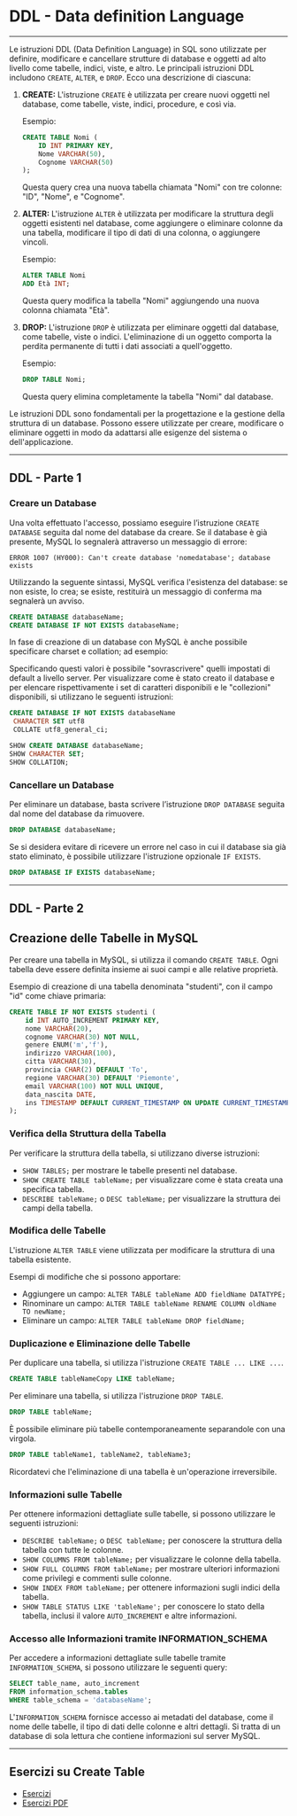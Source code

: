 # DDL - Data definition Language

---

Le istruzioni DDL (Data Definition Language) in SQL sono utilizzate per definire, modificare e cancellare strutture di database e oggetti ad alto livello come tabelle, indici, viste, e altro. Le principali istruzioni DDL includono `CREATE`, `ALTER`, e `DROP`. Ecco una descrizione di ciascuna:

1. **CREATE:** L'istruzione `CREATE` è utilizzata per creare nuovi oggetti nel database, come tabelle, viste, indici, procedure, e così via.

   Esempio:

   ```sql
   CREATE TABLE Nomi (
       ID INT PRIMARY KEY,
       Nome VARCHAR(50),
       Cognome VARCHAR(50)
   );
   ```

   Questa query crea una nuova tabella chiamata "Nomi" con tre colonne: "ID", "Nome", e "Cognome".

2. **ALTER:** L'istruzione `ALTER` è utilizzata per modificare la struttura degli oggetti esistenti nel database, come aggiungere o eliminare colonne da una tabella, modificare il tipo di dati di una colonna, o aggiungere vincoli.

   Esempio:

   ```sql
   ALTER TABLE Nomi
   ADD Età INT;
   ```

   Questa query modifica la tabella "Nomi" aggiungendo una nuova colonna chiamata "Età".

3. **DROP:** L'istruzione `DROP` è utilizzata per eliminare oggetti dal database, come tabelle, viste o indici. L'eliminazione di un oggetto comporta la perdita permanente di tutti i dati associati a quell'oggetto.

   Esempio:

   ```sql
   DROP TABLE Nomi;
   ```

   Questa query elimina completamente la tabella "Nomi" dal database.

Le istruzioni DDL sono fondamentali per la progettazione e la gestione della struttura di un database. Possono essere utilizzate per creare, modificare o eliminare oggetti in modo da adattarsi alle esigenze del sistema o dell'applicazione.

---

## DDL - Parte 1

### Creare un Database

Una volta effettuato l'accesso, possiamo eseguire l’istruzione `CREATE DATABASE` seguita dal nome del database da creare. Se il database è già presente, MySQL lo segnalerà attraverso un messaggio di errore:

```
ERROR 1007 (HY000): Can't create database 'nomedatabase'; database exists
```

Utilizzando la seguente sintassi, MySQL verifica l'esistenza del database: se non esiste, lo crea; se esiste, restituirà un messaggio di conferma ma segnalerà un avviso.

```sql
CREATE DATABASE databaseName;
CREATE DATABASE IF NOT EXISTS databaseName;
```

In fase di creazione di un database con MySQL è anche possibile specificare charset e collation; ad esempio:

Specificando questi valori è possibile "sovrascrivere" quelli impostati di default a livello server. Per visualizzare come è stato creato il database e per elencare rispettivamente i set di caratteri disponibili e le "collezioni" disponibili, si utilizzano le seguenti istruzioni:

```sql
CREATE DATABASE IF NOT EXISTS databaseName
 CHARACTER SET utf8
 COLLATE utf8_general_ci;

SHOW CREATE DATABASE databaseName;
SHOW CHARACTER SET;
SHOW COLLATION;
```

### Cancellare un Database

Per eliminare un database, basta scrivere l’istruzione `DROP DATABASE` seguita dal nome del database da rimuovere.

```sql
DROP DATABASE databaseName;
```

Se si desidera evitare di ricevere un errore nel caso in cui il database sia già stato eliminato, è possibile utilizzare l'istruzione opzionale `IF EXISTS`.

```sql
DROP DATABASE IF EXISTS databaseName;
```



---

## DDL - Parte 2

## Creazione delle Tabelle in MySQL

Per creare una tabella in MySQL, si utilizza il comando `CREATE TABLE`. Ogni tabella deve essere definita insieme ai suoi campi e alle relative proprietà.

Esempio di creazione di una tabella denominata "studenti", con il campo "id" come chiave primaria:

```sql
CREATE TABLE IF NOT EXISTS studenti (
    id INT AUTO_INCREMENT PRIMARY KEY,
    nome VARCHAR(20),
    cognome VARCHAR(30) NOT NULL,
    genere ENUM('m','f'),
    indirizzo VARCHAR(100),
    citta VARCHAR(30),
    provincia CHAR(2) DEFAULT 'To',
    regione VARCHAR(30) DEFAULT 'Piemonte',
    email VARCHAR(100) NOT NULL UNIQUE,
    data_nascita DATE,
    ins TIMESTAMP DEFAULT CURRENT_TIMESTAMP ON UPDATE CURRENT_TIMESTAMP
);
```

### Verifica della Struttura della Tabella

Per verificare la struttura della tabella, si utilizzano diverse istruzioni:

- `SHOW TABLES;` per mostrare le tabelle presenti nel database.
- `SHOW CREATE TABLE tableName;` per visualizzare come è stata creata una specifica tabella.
- `DESCRIBE tableName;` o `DESC tableName;` per visualizzare la struttura dei campi della tabella.

### Modifica delle Tabelle

L'istruzione `ALTER TABLE` viene utilizzata per modificare la struttura di una tabella esistente.

Esempi di modifiche che si possono apportare:

- Aggiungere un campo: `ALTER TABLE tableName ADD fieldName DATATYPE;`
- Rinominare un campo: `ALTER TABLE tableName RENAME COLUMN oldName TO newName;`
- Eliminare un campo: `ALTER TABLE tableName DROP fieldName;`

### Duplicazione e Eliminazione delle Tabelle

Per duplicare una tabella, si utilizza l'istruzione `CREATE TABLE ... LIKE ...`.

```sql
CREATE TABLE tableNameCopy LIKE tableName;
```

Per eliminare una tabella, si utilizza l'istruzione `DROP TABLE`.

```sql
DROP TABLE tableName;
```

È possibile eliminare più tabelle contemporaneamente separandole con una virgola.

```sql
DROP TABLE tableName1, tableName2, tableName3;
```

Ricordatevi che l'eliminazione di una tabella è un'operazione irreversibile.

### Informazioni sulle Tabelle

Per ottenere informazioni dettagliate sulle tabelle, si possono utilizzare le seguenti istruzioni:

- `DESCRIBE tableName;` o `DESC tableName;` per conoscere la struttura della tabella con tutte le colonne.
- `SHOW COLUMNS FROM tableName;` per visualizzare le colonne della tabella.
- `SHOW FULL COLUMNS FROM tableName;` per mostrare ulteriori informazioni come privilegi e commenti sulle colonne.
- `SHOW INDEX FROM tableName;` per ottenere informazioni sugli indici della tabella.
- `SHOW TABLE STATUS LIKE 'tableName';` per conoscere lo stato della tabella, inclusi il valore `AUTO_INCREMENT` e altre informazioni.

### Accesso alle Informazioni tramite INFORMATION_SCHEMA

Per accedere a informazioni dettagliate sulle tabelle tramite `INFORMATION_SCHEMA`, si possono utilizzare le seguenti query:

```sql
SELECT table_name, auto_increment
FROM information_schema.tables
WHERE table_schema = 'databaseName';
```

L'`INFORMATION_SCHEMA` fornisce accesso ai metadati del database, come il nome delle tabelle, il tipo di dati delle colonne e altri dettagli. Si tratta di un database di sola lettura che contiene informazioni sul server MySQL.

---

## Esercizi su Create Table

- [Esercizi](../02_SQL_Fondamenti/99_esempi_create_table.md)
- [Esercizi PDF](../02_SQL_Fondamenti/99_esempi_create_table.pdf)
